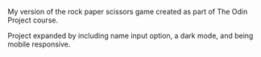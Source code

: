 My version of the rock paper scissors game created as part of The Odin Project course. 

Project expanded by including name input option, a dark mode, and being mobile responsive. 
